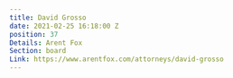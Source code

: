 ```yaml
---
title: David Grosso
date: 2021-02-25 16:18:00 Z
position: 37
Details: Arent Fox
Section: board
Link: https://www.arentfox.com/attorneys/david-grosso
---
```


